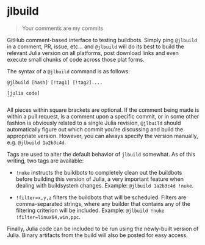 # jlbuild

> Your comments are my commits

GitHub comment-based interface to testing buildbots.  Simply ping `@jlbuild` in a comment, PR, issue, etc... and `@jlbuild` will do its best to build the relevant Julia version on all platforms, post download links and even execute small chunks of code across those plat
forms.

The syntax of a `@jlbuild` command is as follows:

    @jlbuild [hash] [!tag1] [!tag2]....
    ```
    [julia code]
    ```

All pieces within square brackets are optional.  If the comment being made is within a pull request, is a comment upon a specific commit, or in some other fashion is obviously related to a single Julia revision, `@jlbuild` should automatically figure out which commit you're discussing and build the appropriate version.  However, you can always specify the version manually, e.g. `@jlbuild 1a2b3c4d`.

Tags are used to alter the default behavior of `jlbuild` somewhat.  As of this writing, two tags are available:

* `!nuke` instructs the buildbots to completely clean out the buildbots before building this version of Julia, a very important feature when dealing with buildsystem changes.  Example: `@jlbuild 1a2b3c4d !nuke`.

* `!filter=x,y,z` filters the buildbots that will be scheduled.  Filters are comma-separated strings, where any builder that contains any of the filtering criterion will be included. Example: `@jlbuild !nuke !filter=linux64,win,ppc`.

Finally, Julia code can be included to be run using the newly-built version of Julia.  Binary artifacts from the build will also be posted for easy access.
